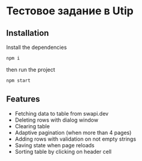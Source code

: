 # Тестовое задание в Utip

## Installation

Install the dependencies

```sh
npm i
```

then run the project

```sh
npm start
```

## Features

- Fetching data to table from swapi.dev
- Deleting rows with dialog window
- Clearing table
- Adaptive pagination (when more than 4 pages)
- Adding rows with validation on not empty strings
- Saving state when page reloads
- Sorting table by clicking on header cell
